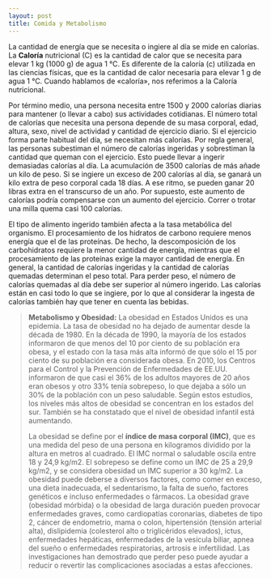 ```yaml
---
layout: post
title: Comida y Metabolismo
---
```

La cantidad de energía que se necesita o ingiere al día se mide en calorías. La **Caloría** nutricional (C) es la cantidad de calor que se necesita para elevar 1 kg (1000 g) de agua 1 °C. Es diferente de la caloría (c) utilizada en las ciencias físicas, que es la cantidad de calor necesaria para elevar 1 g de agua 1 °C. Cuando hablamos de «caloría», nos referimos a la Caloría nutricional.

Por término medio, una persona necesita entre 1500 y 2000 calorías diarias para mantener (o llevar a cabo) sus actividades cotidianas. El número total de calorías que necesita una persona depende de su masa corporal, edad, altura, sexo, nivel de actividad y cantidad de ejercicio diario. Si el ejercicio forma parte habitual del día, se necesitan más calorías. Por regla general, las personas subestiman el número de calorías ingeridas y sobrestiman la cantidad que queman con el ejercicio. Esto puede llevar a ingerir demasiadas calorías al día. La acumulación de 3500 calorías de más añade un kilo de peso. Si se ingiere un exceso de 200 calorías al día, se ganará un kilo extra de peso corporal cada 18 días. A ese ritmo, se pueden ganar 20 libras extra en el transcurso de un año. Por supuesto, este aumento de calorías podría compensarse con un aumento del ejercicio. Correr o trotar una milla quema casi 100 calorías.

El tipo de alimento ingerido también afecta a la tasa metabólica del organismo. El procesamiento de los hidratos de carbono requiere menos energía que el de las proteínas. De hecho, la descomposición de los carbohidratos requiere la menor cantidad de energía, mientras que el procesamiento de las proteínas exige la mayor cantidad de energía. En general, la cantidad de calorías ingeridas y la cantidad de calorías quemadas determinan el peso total. Para perder peso, el número de calorías quemadas al día debe ser superior al número ingerido. Las calorías están en casi todo lo que se ingiere, por lo que al considerar la ingesta de calorías también hay que tener en cuenta las bebidas.

> **Metabolismo y Obesidad:** La obesidad en Estados Unidos es una epidemia. La tasa de obesidad no ha dejado de aumentar desde la década de 1980. En la década de 1990, la mayoría de los estados informaron de que menos del 10 por ciento de su población era obesa, y el estado con la tasa más alta informó de que sólo el 15 por ciento de su población era considerada obesa. En 2010, los Centros para el Control y la Prevención de Enfermedades de EE.UU. informaron de que casi el 36% de los adultos mayores de 20 años eran obesos y otro 33% tenía sobrepeso, lo que dejaba a sólo un 30% de la población con un peso saludable. Según estos estudios, los niveles más altos de obesidad se concentran en los estados del sur. También se ha constatado que el nivel de obesidad infantil está aumentando.
>
> La obesidad se define por el **índice de masa corporal (IMC)**, que es una medida del peso de una persona en kilogramos dividido por la altura en metros al cuadrado. El IMC normal o saludable oscila entre 18 y 24,9 kg/m2. El sobrepeso se define como un IMC de 25 a 29,9 kg/m2, y se considera obesidad un IMC superior a 30 kg/m2. La obesidad puede deberse a diversos factores, como comer en exceso, una dieta inadecuada, el sedentarismo, la falta de sueño, factores genéticos e incluso enfermedades o fármacos. La obesidad grave (obesidad mórbida) o la obesidad de larga duración pueden provocar enfermedades graves, como cardiopatías coronarias, diabetes de tipo 2, cáncer de endometrio, mama o colon, hipertensión (tensión arterial alta), dislipidemia (colesterol alto o triglicéridos elevados), ictus, enfermedades hepáticas, enfermedades de la vesícula biliar, apnea del sueño o enfermedades respiratorias, artrosis e infertilidad. Las investigaciones han demostrado que perder peso puede ayudar a reducir o revertir las complicaciones asociadas a estas afecciones.
